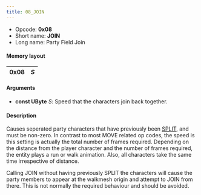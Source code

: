 ```yaml
---
title: 08_JOIN
---
```


- Opcode: **0x08**
- Short name: **JOIN**
- Long name: Party Field Join

#### Memory layout

| 0x08 | *S* |
|------|-----|

#### Arguments

- **const UByte** *S*: Speed that the characters join back together.

#### Description

Causes seperated party characters that have previously been [SPLIT](09_SPLIT), and must be non-zero. In contrast to most MOVE related op codes, the speed is this setting is actually the total number of frames required. Depending on the distance from the player character and the number of frames required, the entity plays a run or walk animation. Also, all characters take the same time irrespective of distance.

Calling JOIN without having previously SPLIT the characters will cause the party members to appear at the walkmesh origin and attempt to JOIN from there. This is not normally the required behaviour and should be avoided.
